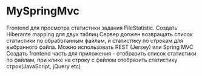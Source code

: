 # MySpringMvc
Frontend для просмотра статистики задания FileStatistic.
Создать Hiberante mapping  для двух таблиц
Сервер должен возвращать список   статистики по обработанным файлам, и статистику по строкам для выбранного файла. Можно использовать REST (Jersey) или Spring MVC
Создать frontend часть для приложения - отобразить список статистики по файлам, при клике на строку с файлом отобразить статистику строк(JavaScript, jQuery etc) 
